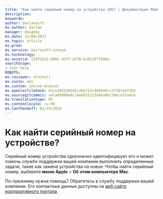 ```yaml
---
title: "Как найти серийный номер на устройстве iOS? | Документация Майкрософт"
description: 
keywords: 
author: barlanmsft
ms.author: barlan
manager: dougeby
ms.date: 12/06/2017
ms.topic: article
ms.prod: 
ms.service: microsoft-intune
ms.technology: 
ms.assetid: 528f2b32-6802-42f7-af30-b3d1397f689a
searchScope:
- User help
ROBOTS: 
ms.reviewer: elocholi
ms.suite: ems
ms.custom: intune-enduser
ms.openlocfilehash: 63ce105230192c46e713c4850a9cc37287a072b9
ms.sourcegitcommit: a41ad9988a8c14e6b15123a9ea9bc29ac437a4ce
ms.translationtype: HT
ms.contentlocale: ru-RU
ms.lasthandoff: 01/25/2018
---
```

# <a name="how-do-i-find-the-serial-number-on-my-device"></a>Как найти серийный номер на устройстве?

Серийный номер устройства однозначно идентифицирует его и может помочь службе поддержки вашей компании выполнить определенные задачи, такие как замена устройства на новое. Чтобы найти серийный номер, выберите **меню Apple** > **Об этом компьютере Mac**.

По-прежнему нужна помощь? Обратитесь в службу поддержки вашей компании. Его контактные данные доступны на [веб-сайте корпоративного портала](https://portal.manage.microsoft.com#HelpDeskDialog).
